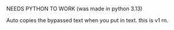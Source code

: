 NEEDS PYTHON TO WORK (was made in python 3.13)


Auto copies the bypassed text when you put in text.
this is v1 rn.
